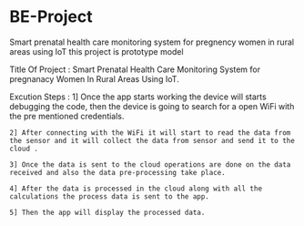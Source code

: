 # BE-Project
Smart prenatal health care monitoring system for pregnency women in rural areas using IoT
this project is prototype model

 Title Of Project : Smart Prenatal Health Care Monitoring System for pregnanacy Women In Rural Areas Using IoT.
   
  Excution Steps :
  1] Once the app starts working the device will starts debugging the code, then the device is going to search for a open WiFi with the  pre mentioned credentials.

	2] After connecting with the WiFi it will start to read the data from the sensor and it will collect the data from sensor and send it to the cloud .

	3] Once the data is sent to the cloud operations are done on the data received and also the data pre-processing take place.

	4] After the data is processed in the cloud along with all the calculations the process data is sent to the app.

	5] Then the app will display the processed data.

